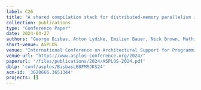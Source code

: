 ```yaml
---
label: C26
title: "A shared compilation stack for distributed-memory parallelism in stencil DSLs"
collection: publications
type: "Conference Paper"
date: 2024-04-27
authors: "George Bisbas, Anton Lydike, Emilien Bauer, Nick Brown, Mathieu Fehr, Lawrence Mitchell, Gabriel Rodriguez-Canal, Maurice Jamieson, Paul H.J. Kelly, Michel Steuwer and Tobias Grosser"
short-venue: ASPLOS
venue: "International Conference on Architectural Support for Programming Languages and Operating Systems"
venue-url: "https://www.asplos-conference.org/2024/"
paperurl: '/files/publications/2024/ASPLOS-2024.pdf'
dblp: 'conf/asplos/BisbasLB0FMRJKS24'
acm-id: '3620666.3651344'
projects: []
---
```

